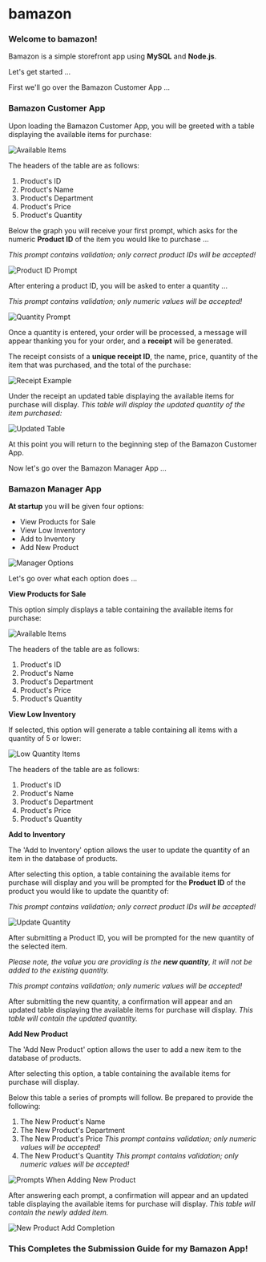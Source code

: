 # bamazon

### Welcome to bamazon!

Bamazon is a simple storefront app using **MySQL** and **Node.js**.

Let's get started ...

First we'll go over the Bamazon Customer App ...

### Bamazon Customer App

Upon loading the Bamazon Customer App, you will be greeted with a table displaying the available items for purchase:

![Available Items](/images/availableItems.jpg?raw=true "Available Items")

The headers of the table are as follows:

1. Product's ID
1. Product's Name
1. Product's Department
1. Product's Price
1. Product's Quantity

Below the graph you will receive your first prompt, which asks for the numeric **Product ID** of the item you would like to purchase ...

*This prompt contains validation; only correct product IDs will be accepted!*

![Product ID Prompt](/images/idPrompt.jpg?raw=true "Product ID Prompt")

After entering a product ID, you will be asked to enter a quantity ...

*This prompt contains validation; only numeric values will be accepted!*

![Quantity Prompt](/images/quantPrompt.jpg?raw=true "Quantity Prompt")

Once a quantity is entered, your order will be processed, a message will appear thanking you for your order, and a **receipt** will be generated. 

The receipt consists of a **unique receipt ID**, the name, price, quantity of the item that was purchased, and the total of the purchase:

![Receipt Example](/images/receiptExample.jpg?raw=true "Receipt Example")

Under the receipt an updated table displaying the available items for purchase will display. *This table will display the updated quantity of the item purchased:*

![Updated Table](/images/updatedTable.jpg?raw=true "Updated Table")

At this point you will return to the beginning step of the Bamazon Customer App.

Now let's go over the Bamazon Manager App ...

### Bamazon Manager App

**At startup** you will be given four options:

* View Products for Sale
* View Low Inventory
* Add to Inventory
* Add New Product

![Manager Options](/images/managerOptions.jpg?raw=true "Manager Options")

Let's go over what each option does ...

**View Products for Sale**

This option simply displays a table containing the available items for purchase:

![Available Items](/images/availableItems.jpg?raw=true "Available Items")

The headers of the table are as follows:

1. Product's ID
1. Product's Name
1. Product's Department
1. Product's Price
1. Product's Quantity

**View Low Inventory**

If selected, this option will generate a table containing all items with a quantity of 5 or lower:

![Low Quantity Items](/images/lowQuantityItems.jpg?raw=true "Low Quantity Items")

The headers of the table are as follows:

1. Product's ID
1. Product's Name
1. Product's Department
1. Product's Price
1. Product's Quantity

**Add to Inventory**

The 'Add to Inventory' option allows the user to update the quantity of an item in the database of products.

After selecting this option, a table containing the available items for purchase will display and you will be prompted for the **Product ID** of the product you would like to update the quantity of:

*This prompt contains validation; only correct product IDs will be accepted!*

![Update Quantity](/images/updateQuantity.jpg?raw=true "Update Quantity")

After submitting a Product ID, you will be prompted for the new quantity of the selected item.

*Please note, the value you are providing is the **new quantity**, it will not be added to the existing quantity.*

*This prompt contains validation; only numeric values will be accepted!*

After submitting the new quantity, a confirmation will appear and an updated table displaying the available items for purchase will display. *This table will contain the updated quantity.*

**Add New Product**

The 'Add New Product' option allows the user to add a new item to the database of products.

After selecting this option, a table containing the available items for purchase will display.

Below this table a series of prompts will follow. Be prepared to provide the following:

1. The New Product's Name
1. The New Product's Department
1. The New Product's Price *This prompt contains validation; only numeric values will be accepted!*
1. The New Product's Quantity *This prompt contains validation; only numeric values will be accepted!*

![Prompts When Adding New Product](/images/newItemPrompts.jpg?raw=true "Prompts When Adding New Product")

After answering each prompt, a confirmation will appear and an updated table displaying the available items for purchase will display. *This table will contain the newly added item.*

![New Product Add Completion](/images/newItemAdded.jpg?raw=true "New Product Add Completion")

### This Completes the Submission Guide for my Bamazon App!
